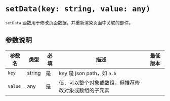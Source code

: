 # `setData(key: string, value: any)`

`setData` 函数用于修改页面数据，并重新渲染页面中关联的部件。

## 参数说明

| 参数名  | 类型   | 必填 | 描述                                                 | 最低版本 |
| ------- | ------ | ---- | ---------------------------------------------------- | -------- |
| `key`   | string | 是   | key 是 json path，如 `a.b`                           |          |
| `value` | any    | 是   | 值，可以整个对象或数组，但推荐修改对象或数组的子元素 |          |
